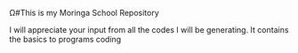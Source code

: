 Ω#This is my Moringa School Repository

I will appreciate your input from all the codes I will be generating. It 
contains the basics to programs coding


